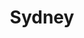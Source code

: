 ---
title: "Sydney"
hashtag: sydney
borders:
  - Pacific Ocean
layout: hashtag
subdivision-of:
  - New South Wales
tags:
  - City
  - Australia
---